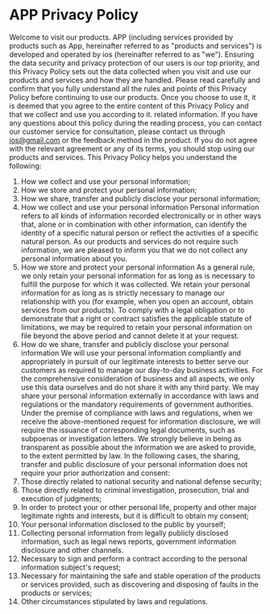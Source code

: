 # APP Privacy Policy
Welcome to visit our products. APP (including services provided by products such as App, hereinafter referred to as "products and services") is developed and operated by ios (hereinafter referred to as "we"). Ensuring the data security and privacy protection of our users is our top priority, and this Privacy Policy sets out the data collected when you visit and use our products and services and how they are handled.
Please read carefully and confirm that you fully understand all the rules and points of this Privacy Policy before continuing to use our products. Once you choose to use it, it is deemed that you agree to the entire content of this Privacy Policy and that we collect and use you according to it. related information. If you have any questions about this policy during the reading process, you can contact our customer service for consultation, please contact us through ios@gmail.com or the feedback method in the product. If you do not agree with the relevant agreement or any of its terms, you should stop using our products and services.
This Privacy Policy helps you understand the following:
1. How we collect and use your personal information;
2. How we store and protect your personal information;
3. How we share, transfer and publicly disclose your personal information;
1. How we collect and use your personal information
Personal information refers to all kinds of information recorded electronically or in other ways that, alone or in combination with other information, can identify the identity of a specific natural person or reflect the activities of a specific natural person. As our products and services do not require such information, we are pleased to inform you that we do not collect any personal information about you.
2. How we store and protect your personal information
As a general rule, we only retain your personal information for as long as is necessary to fulfill the purpose for which it was collected. We retain your personal information for as long as is strictly necessary to manage our relationship with you (for example, when you open an account, obtain services from our products). To comply with a legal obligation or to demonstrate that a right or contract satisfies the applicable statute of limitations, we may be required to retain your personal information on file beyond the above period and cannot delete it at your request.
3. How do we share, transfer and publicly disclose your personal information
We will use your personal information compliantly and appropriately in pursuit of our legitimate interests to better serve our customers as required to manage our day-to-day business activities. For the comprehensive consideration of business and all aspects, we only use this data ourselves and do not share it with any third party.
We may share your personal information externally in accordance with laws and regulations or the mandatory requirements of government authorities. Under the premise of compliance with laws and regulations, when we receive the above-mentioned request for information disclosure, we will require the issuance of corresponding legal documents, such as subpoenas or investigation letters. We strongly believe in being as transparent as possible about the information we are asked to provide, to the extent permitted by law.
In the following cases, the sharing, transfer and public disclosure of your personal information does not require your prior authorization and consent:
1. Those directly related to national security and national defense security;
2. Those directly related to criminal investigation, prosecution, trial and execution of judgments;
3. In order to protect your or other personal life, property and other major legitimate rights and interests, but it is difficult to obtain my consent;
4. Your personal information disclosed to the public by yourself;
5. Collecting personal information from legally publicly disclosed information, such as legal news reports, government information disclosure and other channels.
6. Necessary to sign and perform a contract according to the personal information subject's request;
7. Necessary for maintaining the safe and stable operation of the products or services provided, such as discovering and disposing of faults in the products or services;
8. Other circumstances stipulated by laws and regulations.
